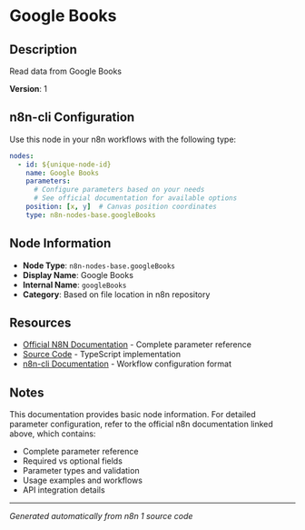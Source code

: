 # Google Books

## Description

Read data from Google Books

**Version**: 1

## n8n-cli Configuration

Use this node in your n8n workflows with the following type:

```yaml
nodes:
  - id: ${unique-node-id}
    name: Google Books
    parameters:
      # Configure parameters based on your needs
      # See official documentation for available options
    position: [x, y]  # Canvas position coordinates
    type: n8n-nodes-base.googleBooks
```

## Node Information

- **Node Type**: `n8n-nodes-base.googleBooks`
- **Display Name**: Google Books
- **Internal Name**: `googleBooks`
- **Category**: Based on file location in n8n repository

## Resources

- [Official N8N Documentation](https://docs.n8n.io/integrations/builtin/app-nodes/n8n-nodes-base.googlebooks/) - Complete parameter reference
- [Source Code](https://github.com/n8n-io/n8n/blob/master/packages/nodes-base/nodes/Google/Books/GoogleBooks.node.ts) - TypeScript implementation
- [n8n-cli Documentation](https://github.com/edenreich/n8n-cli) - Workflow configuration format

## Notes

This documentation provides basic node information. For detailed parameter configuration, 
refer to the official n8n documentation linked above, which contains:

- Complete parameter reference
- Required vs optional fields
- Parameter types and validation
- Usage examples and workflows
- API integration details

---
*Generated automatically from n8n 1 source code*

